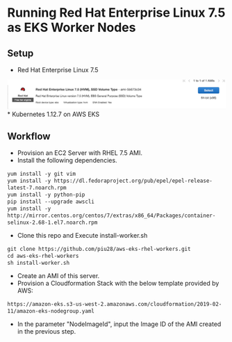 # Running Red Hat Enterprise Linux 7.5 as EKS Worker Nodes

## Setup
* Red Hat Enterprise Linux 7.5
<img src="./images/aws-rhel.png"/>
* Kubernetes 1.12.7 on AWS EKS

## Workflow
* Provision an EC2 Server with RHEL 7.5 AMI.
* Install the following dependencies.
```
yum install -y git vim
yum install -y https://dl.fedoraproject.org/pub/epel/epel-release-latest-7.noarch.rpm
yum install -y python-pip
pip install --upgrade awscli
yum install -y http://mirror.centos.org/centos/7/extras/x86_64/Packages/container-selinux-2.68-1.el7.noarch.rpm
```
* Clone this repo and Execute install-worker.sh
```
git clone https://github.com/piu28/aws-eks-rhel-workers.git
cd aws-eks-rhel-workers
sh install-worker.sh
```
* Create an AMI of this server.
* Provision a Cloudformation Stack with the below template provided by AWS:
```
https://amazon-eks.s3-us-west-2.amazonaws.com/cloudformation/2019-02-11/amazon-eks-nodegroup.yaml
```
* In the parameter "NodeImageId", input the Image ID of the AMI created in the previous step.

